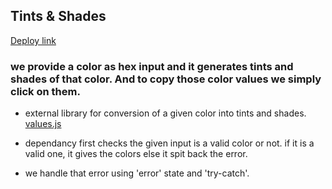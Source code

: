 ## Tints & Shades
[Deploy link](https://project-tints-and-shades.netlify.app/)

### we provide a color as hex input and it generates tints and shades of that color. And to copy those color values we simply click on them.

- external library for conversion of a given color into tints and shades. [values.js](https://github.com/noeldelgado/values.js)

- dependancy first checks the given input is a valid color or not. if it is a valid one, it gives the colors else it spit back the error.

- we handle that error using 'error' state and 'try-catch'.
